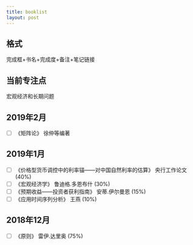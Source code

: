 ```yaml
---
title: booklist
layout: post
---
```


## 格式
完成框+书名+完成度+备注+笔记链接

## 当前专注点
宏观经济和长期问题

## 2019年2月
+ [ ] 《矩阵论》 徐仲等编著

## 2019年1月
+ [ ] 《价格型货币调控中的利率锚——对中国自然利率的估算》 央行工作论文 (40%)
+ [ ] 《宏观经济学》 鲁迪格.多恩布什  (30%)
+ [ ] 《预期收益——投资者获利指南》 安蒂.伊尔曼恩 (15%)
+ [ ] 《应用时间序列分析》 王燕 (10%)

## 2018年12月
+ [ ] 《原则》 雷伊.达里奥 (75%)